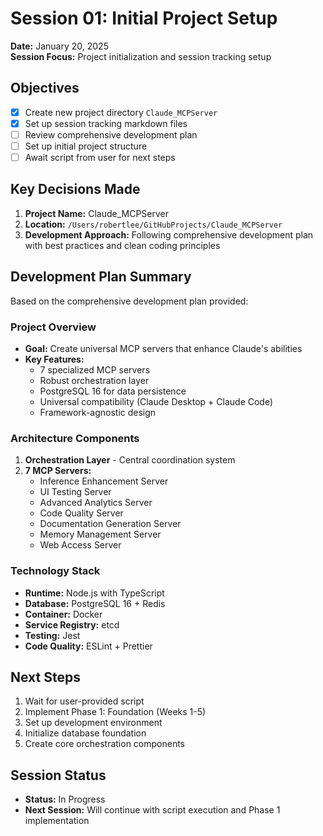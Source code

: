 # Session 01: Initial Project Setup

**Date:** January 20, 2025  
**Session Focus:** Project initialization and session tracking setup  

## Objectives
- [x] Create new project directory `Claude_MCPServer`
- [x] Set up session tracking markdown files
- [ ] Review comprehensive development plan
- [ ] Set up initial project structure
- [ ] Await script from user for next steps

## Key Decisions Made
1. **Project Name:** Claude_MCPServer
2. **Location:** `/Users/robertlee/GitHubProjects/Claude_MCPServer`
3. **Development Approach:** Following comprehensive development plan with best practices and clean coding principles

## Development Plan Summary
Based on the comprehensive development plan provided:

### Project Overview
- **Goal:** Create universal MCP servers that enhance Claude's abilities
- **Key Features:** 
  - 7 specialized MCP servers
  - Robust orchestration layer
  - PostgreSQL 16 for data persistence
  - Universal compatibility (Claude Desktop + Claude Code)
  - Framework-agnostic design

### Architecture Components
1. **Orchestration Layer** - Central coordination system
2. **7 MCP Servers:**
   - Inference Enhancement Server
   - UI Testing Server  
   - Advanced Analytics Server
   - Code Quality Server
   - Documentation Generation Server
   - Memory Management Server
   - Web Access Server

### Technology Stack
- **Runtime:** Node.js with TypeScript
- **Database:** PostgreSQL 16 + Redis
- **Container:** Docker
- **Service Registry:** etcd
- **Testing:** Jest
- **Code Quality:** ESLint + Prettier

## Next Steps
1. Wait for user-provided script
2. Implement Phase 1: Foundation (Weeks 1-5)
3. Set up development environment
4. Initialize database foundation
5. Create core orchestration components

## Session Status
- **Status:** In Progress
- **Next Session:** Will continue with script execution and Phase 1 implementation